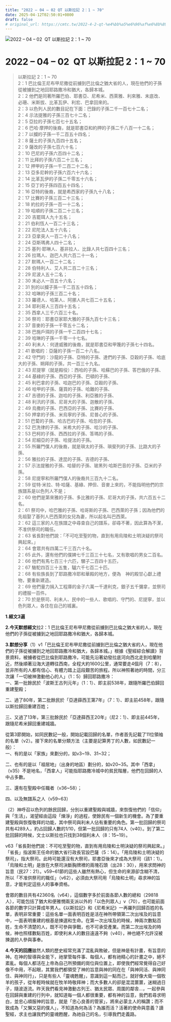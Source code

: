 ```yaml
---
title: "2022 – 04 – 02 QT 以斯拉記 2：1 ~ 70"
date: 2025-04-12T02:50:01+0800
draft: false
# original_url: https://cmtc.tw/2022-4-2-qt-%e4%bb%a5%e6%96%af%e6%8b%89%e8%a8%98-2%ef%bc%9a1-70
---
```


![2022 – 04 – 02  QT 以斯拉記 2：1 ~ 70](/images/qt.jpg   "2022 – 04 – 02  QT 以斯拉記 2：1 ~ 70")

# 2022 – 04 – 02  QT 以斯拉記 2：1 ~ 70

> 以斯拉記 2：1 ~ 70  
> 2：1 巴比倫王尼布甲尼撒從前擄到巴比倫之猶大省的人，現在他們的子孫從被擄到之地回耶路撒冷和猶大，各歸本城。  
> 2：2 他們是同著所羅巴伯、耶書亞、尼希米、西萊雅、利來雅、末底改、必珊、米斯拔、比革瓦伊、利宏、巴拿回來的。  
> 2：3 以色列人民的數目記在下面：巴錄的子孫二千一百七十二名；  
> 2：4 示法提雅的子孫三百七十二名；  
> 2：5 亞拉的子孫七百七十五名；  
> 2：6 巴哈‧摩押的後裔，就是耶書亞和約押的子孫二千八百一十二名；  
> 2：7 以攔的子孫一千二百五十四名；  
> 2：8 薩土的子孫九百四十五名；  
> 2：9 薩改的子孫七百六十名；  
> 2：10 巴尼的子孫六百四十二名；  
> 2：11 比拜的子孫六百二十三名；  
> 2：12 押甲的子孫一千二百二十二名；  
> 2：13 亞多尼幹的子孫六百六十六名；  
> 2：14 比革瓦伊的子孫二千零五十六名；  
> 2：15 亞丁的子孫四百五十四名；  
> 2：16 亞特的後裔，就是希西家的子孫九十八名；  
> 2：17 比賽的子孫三百二十三名；  
> 2：18 約拉的子孫一百一十二名；  
> 2：19 哈順的子孫二百二十三名；  
> 2：20 吉罷珥人九十五名；  
> 2：21 伯利恆人一百二十三名；  
> 2：22 尼陀法人五十六名；  
> 2：23 亞拿突人一百二十八名；  
> 2：24 亞斯瑪弗人四十二名；  
> 2：25 基列‧耶琳人、基非拉人、比錄人共七百四十三名；  
> 2：26 拉瑪人、迦巴人共六百二十一名；  
> 2：27 默瑪人一百二十二名；  
> 2：28 伯特利人、艾人共二百二十三名；  
> 2：29 尼波人五十二名；  
> 2：30 末必人一百五十六名；  
> 2：31 別的以攔子孫一千二百五十四名；  
> 2：32 哈琳的子孫三百二十名；  
> 2：33 羅德人、哈第人、阿挪人共七百二十五名；  
> 2：34 耶利哥人三百四十五名；  
> 2：35 西拿人三千六百三十名。  
> 2：36 祭司：耶書亞家耶大雅的子孫九百七十三名；  
> 2：37 音麥的子孫一千零五十二名；  
> 2：38 巴施戶珥的子孫一千二百四十七名；  
> 2：39 哈琳的子孫一千零一十七名。  
> 2：40 利未人：何達威雅的後裔，就是耶書亞和甲篾的子孫七十四名。  
> 2：41 歌唱的：亞薩的子孫一百二十八名。  
> 2：42 守門的：沙龍的子孫、亞特的子孫、達們的子孫、亞穀的子孫、哈底大的子孫、朔拜的子孫，共一百三十九名。  
> 2：43 尼提寧（就是殿役）：西哈的子孫、哈蘇巴的子孫、答巴俄的子孫、  
> 2：44 基綠的子孫、西亞的子孫、巴頓的子孫、  
> 2：45 利巴拿的子孫、哈迦巴的子孫、亞穀的子孫、  
> 2：46 哈甲的子孫、薩買的子孫、哈難的子孫、  
> 2：47 吉德的子孫、迦哈的子孫、利亞雅的子孫、  
> 2：48 利汛的子孫、尼哥大的子孫、迦散的子孫、  
> 2：49 烏撒的子孫、巴西亞的子孫、比賽的子孫、  
> 2：50 押拿的子孫、米烏寧的子孫、尼普心的子孫、  
> 2：51 巴蔔的子孫、哈古巴的子孫、哈忽的子孫、  
> 2：52 巴洗律的子孫、米希大的子孫、哈沙的子孫、  
> 2：53 巴柯的子孫、西西拉的子孫、答瑪的子孫、  
> 2：54 尼細亞的子孫、哈提法的子孫。  
> 2：55 所羅門僕人的後裔，就是瑣太的子孫、瑣斐列的子孫、比路大的子孫、  
> 2：56 雅拉的子孫、達昆的子孫、吉德的子孫、  
> 2：57 示法提雅的子孫、哈替的子孫、玻黑列‧哈斯巴音的子孫、亞米的子孫。  
> 2：58 尼提寧和所羅門僕人的後裔共三百九十二名。  
> 2：59 從特‧米拉、特‧哈薩、基綠、押但、音麥上來的，不能指明他們的宗族譜系是以色列人不是；  
> 2：60 他們是第來雅的子孫、多比雅的子孫、尼哥大的子孫，共六百五十二名。  
> 2：61 祭司中，哈巴雅的子孫、哈哥斯的子孫、巴西萊的子孫；因為他們的先祖娶了基列人巴西萊的女兒為妻，所以起名叫巴西萊。  
> 2：62 這三家的人在族譜之中尋查自己的譜系，卻尋不著，因此算為不潔，不准供祭司的職任。  
> 2：63 省長對他們說：「不可吃至聖的物，直到有用烏陵和土明決疑的祭司興起來。」  
> 2：64 會眾共有四萬二千三百六十名。  
> 2：65 此外，還有他們的僕婢七千三百三十七名，又有歌唱的男女二百名。  
> 2：66 他們有馬七百三十六匹，騾子二百四十五匹，  
> 2：67 駱駝四百三十五隻，驢六千七百二十匹。  
> 2：68 有些族長到了耶路撒冷耶和華殿的地方，便為　神的殿甘心獻上禮物，要重新建造。  
> 2：69 他們量力捐入工程庫的金子六萬一千達利克，銀子五千彌拿，並祭司的禮服一百件。  
> 2：70 於是祭司、利未人、民中的一些人、歌唱的、守門的、尼提寧，並以色列眾人，各住在自己的城裏。

**1.經文3遍**

**2.今天默想經文**拉2：1 巴比倫王尼布甲尼撒從前擄到巴比倫之猶大省的人，現在他們的子孫從被擄到之地回耶路撒冷和猶大，各歸本城。

**3.默想分享**（1）v1「巴比倫王尼布甲尼撒從前擄到巴比倫之猶大省的人，現在他們的子孫從被擄到之地回耶路撒冷和猶大，各歸本城。」根據《聖經綜合解讀》背景資料，被擄者從巴比倫到耶路撒冷，可能先沿著幼發拉底河向西北走到哈蘭附近，然後順著沿海大道轉往西南，全程大約1600公里，通常要走4個月（7：8），並非所有的人都有信心、有體力踏上這段艱苦的旅程。所以神照著祂的時間，分三次讓「一切被神激動他心的人」（1：5）歸回耶路撒冷：  
一、第一批餘民於「波斯王古列元年」（1：1）、即主前538年，跟隨所羅巴伯歸回重建聖殿；

二、過了80年，第二批餘民於「亞達薛西王第7年」（7：1）、即主前458年，跟隨以斯拉歸回重建百姓；

三、又過了13年，第三批餘民於「亞達薛西王20年」（尼2：1）、即主前445年，跟隨尼希米歸回重建城牆。

從第3節開始，如同民數記一般，開始記載回歸的名單，作者首先記載了11位領袖的名單（v2）。接下來的名單分類方法（主要是記算男丁的人數，如民數記一般）：  
一、有的是以「家族」來劃分的，如v3\~19、31\~32；

二、也有的是以「祖居地」（出身的地區）劃分的，如v20\~35。其中「西拿」（v35）不是地名，「西拿人」可能指耶路撒冷城中的貧民階層，他們在回歸的人中占多數。

三、還有在聖殿中任職者（v36\~58）；

四、以及無譜系之人（v59\~63）

（2）神呼召以色列的餘民回歸，分別以重建聖殿與城牆，來恢復他們的「信仰」與「生活」，渴望經由這段「煉淨」的過程，使餘民有一個新生的機會。為了要重建聖殿與恢復敬拜的功能，其中祭司與利未人佔有重要的角色。第一批回歸的祭司共有4289人，約占回歸人數的1/10，但第一批回歸的只有74人（v40）。到了第二批回歸的時候，文士以斯拉也只找到38個利未人（8：15\~19）。

v63「省長對他們說：不可吃至聖的物，直到有用烏陵和土明決疑的祭司興起來。」「省長」指波斯王任命的猶大省行政長官設巴薩（5：14）。「用烏陵和土明決疑的祭司」，指大祭司。此時可能還沒有大祭司，耶書亞後來才成為大祭司（該1：1）。「烏陵和土明」是放在大祭司決斷胸牌裡的兩塊石頭（出28：30），用來求問神的旨意（民27：21）。v59\~61節的這些人雖然有熱心，但生命的來源卻含糊不清，所以「不准供祭司的職任」（v62），必須由大祭司用「烏陵和土明」尋求神的旨意，才能判定這些人的事奉資格。

會眾的數目共有42360名（v64），這個數字多於前面各節人數的總和（29818人），可能包括了猶大和便雅憫兩支派以外的「以色列眾人」v（70），也可能前面各節的數字只計算成年男人。《以斯拉記》和《尼希米記》一再羅列回歸百姓的名單，表明非常重要：這些名單一面表明百姓是活在神所帶領第二次出埃及的旨意中，一面表明重建的根基是揀選和生命。在第一次出埃及的時候，神兩次數點百姓，生命不清楚的人，既不可參與爭戰，也不可承受產業。而第二次出埃及的時候，神也照樣數點百姓，即使利未人的數目遠遠不夠（v40），神也絕不允許沒被揀選的人參與事奉。

**4.今天的回應**雖然人類的歷史經常充滿了混亂與敗破，但是神是有計畫，有旨意的神。在神的智導與全能下，祂掌管每件事、每個人，都有祂精心的計畫之中，絕不紊亂。每個人都活在上帝為自己所預備的崗位與位置上，即使我們經常覺得自己好像不中用，不起眼，其實我們都領受了神的旨意與神的同在在「與神同活、與神同住、與神同行」，只是有些人「靈魂甦醒」，意識到這一點而己，就好像大衛一個牧羊的孩子，從年輕時候就在牧羊時敬拜神；而大多數人的卻是混混噩噩，迷糊過日子，隨波逐流。昨天我們看見神激動古列王、猶太民眾、周圍的鄰舎…，一起參與在回歸與重建的行列中，就知道每一個人都很重要，都有神的旨意，我們若尋求明白，並忠心順服神的旨意，就是「忠心良善的管家」，將來必蒙主人的稱讚；而不致成為「又懶又惡的僕人」，不知道為何為活？為誰而活？活著的使命與意義？讀聖經，求主也讓我們的靈魂甦醒，為祂自己的名，引導我們走義路。